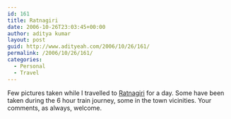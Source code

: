 ```yaml
---
id: 161
title: Ratnagiri
date: 2006-10-26T23:03:45+00:00
author: aditya kumar
layout: post
guid: http://www.adityeah.com/2006/10/26/161/
permalink: /2006/10/26/161/
categories:
  - Personal
  - Travel
---
```

Few pictures taken while I travelled to [Ratnagiri](http://en.wikipedia.org/wiki/Ratnagiri) for a day. Some have been taken during the 6 hour train journey, some in the town vicinities. Your comments, as always, welcome.

<div align="center">
  <img src="http://static.flickr.com/109/279772973_144449893c.jpg" alt="" /><br /> <br /> <img src="http://static.flickr.com/109/279769882_3e25427fc5.jpg" alt="" /><br /> <br /> <img src="http://static.flickr.com/100/279769878_14e1ee62e9.jpg" alt="" /><br /> <br /> <img src="http://static.flickr.com/105/279769881_328b27aee3.jpg" alt="" /><br /> <br /> <img src="http://static.flickr.com/87/279769876_c91eeb5a8b.jpg" alt="" /><br /> <br /> <img src="http://static.flickr.com/99/279772970_376b294187.jpg" alt="" /><br /> <br /> <img src="http://static.flickr.com/109/279772972_86499c3403.jpg" alt="" />
</div>